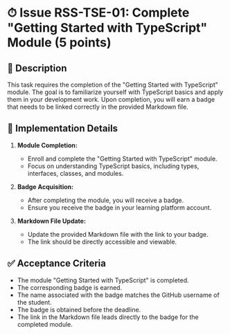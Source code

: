 # ⏱ Issue RSS-TSE-01: Complete "Getting Started with TypeScript" Module (5 points)

## 📝 Description

This task requires the completion of the "Getting Started with TypeScript" module. The goal is to familiarize yourself with TypeScript basics and apply them in your development work. Upon completion, you will earn a badge that needs to be linked correctly in the provided Markdown file.

## 🔨 Implementation Details

1. **Module Completion:**

   - Enroll and complete the "Getting Started with TypeScript" module.
   - Focus on understanding TypeScript basics, including types, interfaces, classes, and modules.

2. **Badge Acquisition:**

   - After completing the module, you will receive a badge.
   - Ensure you receive the badge in your learning platform account.

3. **Markdown File Update:**
   - Update the provided Markdown file with the link to your badge.
   - The link should be directly accessible and viewable.

## ✅ Acceptance Criteria

- The module "Getting Started with TypeScript" is completed.
- The corresponding badge is earned.
- The name associated with the badge matches the GitHub username of the student.
- The badge is obtained before the deadline.
- The link in the Markdown file leads directly to the badge for the completed module.
